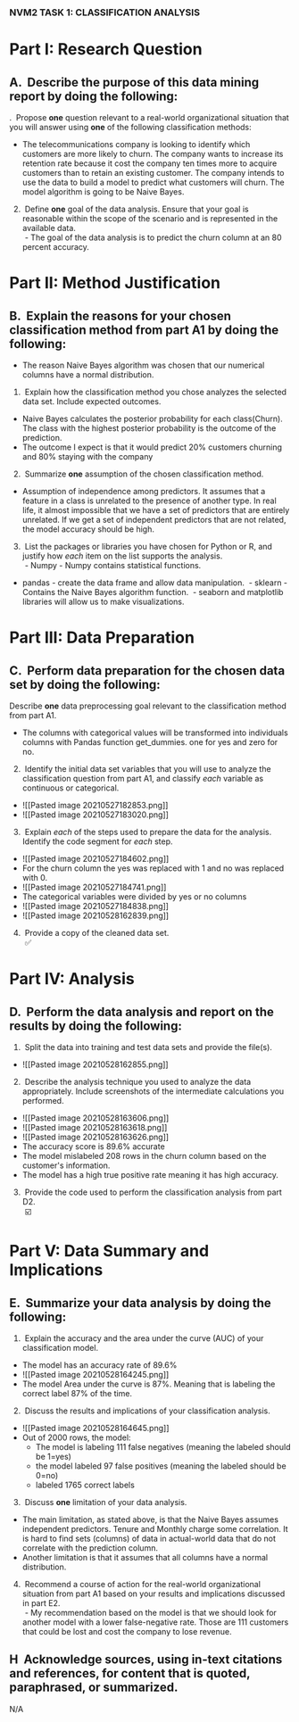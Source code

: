 ### NVM2 TASK 1: CLASSIFICATION ANALYSIS
# **Part I: Research Question**

## A.  Describe the purpose of this data mining report by doing the following:

.  Propose **one** question relevant to a real-world organizational situation that you will answer using **one** of the following classification methods:
- The telecommunications company is looking to identify which customers are more likely to churn. The company wants to increase its retention rate because it cost the company ten times more to acquire customers than to retain an existing customer. The company intends to use the data to build a model to predict what customers will churn. The model algorithm is going to be Naive Bayes. 

2.  Define **one** goal of the data analysis. Ensure that your goal is reasonable within the scope of the scenario and is represented in the available data.  
 - The goal of the data analysis is to predict the churn column at an 80 percent accuracy.
 

# **Part II: Method Justification**

## B.  Explain the reasons for your chosen classification method from part A1 by doing the following:
- The reason Naive Bayes algorithm was chosen that our numerical columns have a normal distribution. 

1.  Explain how the classification method you chose analyzes the selected data set. Include expected outcomes.
- Naive Bayes calculates the posterior probability for each class(Churn). The class with the highest posterior probability is the outcome of the prediction.
- The outcome I expect is that it would predict 20% customers churning and 80% staying with the company  
2.  Summarize **one** assumption of the chosen classification method.
- Assumption of independence among predictors. It assumes that a feature in a class is unrelated to the presence of another type. In real life, it almost impossible that we have a set of predictors that are entirely unrelated. If we get a set of independent predictors that are not related, the model accuracy should be high. 
3.  List the packages or libraries you have chosen for Python or R, and justify how _each_ item on the list supports the analysis.  
 - Numpy - Numpy contains statistical functions.
- pandas - create the data frame and allow data manipulation.
 - sklearn -  Contains the Naive Bayes algorithm function.
 - seaborn and matplotlib libraries will allow us to make visualizations. 



# **Part III: Data Preparation**

## C.  Perform data preparation for the chosen data set by doing the following:

Describe **one** data preprocessing goal relevant to the classification method from part A1.
- The columns with categorical values will be transformed into individuals columns with Pandas function get_dummies. one for yes and zero for no.
2.  Identify the initial data set variables that you will use to analyze the classification question from part A1, and classify _each_ variable as continuous or categorical.
- ![[Pasted image 20210527182853.png]]
- ![[Pasted image 20210527183020.png]]
3.  Explain _each_ of the steps used to prepare the data for the analysis. Identify the code segment for _each_ step.
- ![[Pasted image 20210527184602.png]]
- For the churn column the yes was replaced with 1 and no was replaced with 0.
- ![[Pasted image 20210527184741.png]]
- The categorical variables were divided by yes or no columns 
- ![[Pasted image 20210527184838.png]]
- ![[Pasted image 20210528162839.png]]
4.  Provide a copy of the cleaned data set.  
 ✅

# **Part IV: Analysis**

## D.  Perform the data analysis and report on the results by doing the following:

1.  Split the data into training and test data sets and provide the file(s).
- ![[Pasted image 20210528162855.png]]
2.  Describe the analysis technique you used to analyze the data appropriately. Include screenshots of the intermediate calculations you performed.
- ![[Pasted image 20210528163606.png]]
- ![[Pasted image 20210528163618.png]]
- ![[Pasted image 20210528163626.png]]
- The accuracy score is 89.6% accurate
- The model mislabeled 208 rows in the churn column based on the customer's information. 
- The model has a high true positive rate meaning it has high accuracy. 
3.  Provide the code used to perform the classification analysis from part D2.  
 ☑️

# **Part V: Data Summary and Implications**

## E.  Summarize your data analysis by doing the following:
1.  Explain the accuracy and the area under the curve (AUC) of your classification model.
- The model has an accuracy rate of 89.6%
- ![[Pasted image 20210528164245.png]]
- The model Area under the curve is 87%. Meaning that is labeling the correct label 87% of the time.
2.  Discuss the results and implications of your classification analysis.
- ![[Pasted image 20210528164645.png]]
- Out of 2000 rows, the model:
	- The model is labeling 111 false negatives (meaning the labeled should be 1=yes)
	- the model labeled 97 false positives (meaning the labeled should be 0=no)
	- labeled 1765 correct labels 
3.  Discuss **one** limitation of your data analysis.
 - The main limitation, as stated above, is that the Naive Bayes assumes independent predictors.  Tenure and Monthly charge some correlation. It is hard to find sets (columns) of data in actual-world data that do not correlate with the prediction column. 
 - Another limitation is that it assumes that all columns have a normal distribution. 
4.  Recommend a course of action for the real-world organizational situation from part A1 based on your results and implications discussed in part E2.  
 - My recommendation based on the model is that we should look for another model with a lower false-negative rate. Those are 111 customers that could be lost and cost the company to lose revenue. 

## H  Acknowledge sources, using in-text citations and references, for content that is quoted, paraphrased, or summarized.
N/A